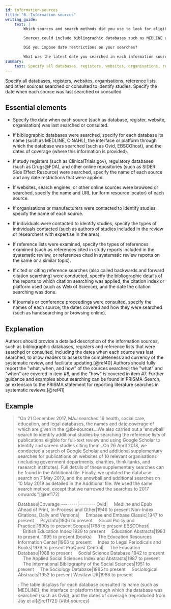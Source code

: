 ```yaml
---
id: information-sources
title: "6. Information sources"
writing_guide:
    text: |
        Which sources and search methods did you use to look for eligible studies?  

        Sources could include bibliographic databases such as MEDLINE CINAHL EMBASE) and search engines could include Ovid or EBSCOhost.  You could also search study registers, online repositories, or organization or manufacturer websites such as the Health Research Authority or drug company or device manufacturer websites 

        Did you impose date restrictions on your searches? 

        What was the latest date you searched in each information source?
summary:
    text: Specify all databases, registers, websites, organisations, reference lists and other sources searched or consulted to identify studies. Specify the date when each source was last searched or consulted.
---
```


Specify all databases, registers, websites, organisations, reference lists, and other sources searched or consulted to identify studies. Specify the date when each source was last searched or consulted

## Essential elements

-   Specify the date when each source (such as database, register,
    website, organisation) was last searched or consulted.

-   If bibliographic databases were searched, specify for each database
    its name (such as MEDLINE, CINAHL), the interface or platform
    through which the database was searched (such as Ovid, EBSCOhost),
    and the dates of coverage (where this information is provided).

-   If study registers (such as ClinicalTrials.gov), regulatory
    databases (such as Drugs@FDA), and other online repositories (such
    as SIDER Side Effect Resource) were searched, specify the name of
    each source and any date restrictions that were applied.

-   If websites, search engines, or other online sources were browsed or
    searched, specify the name and URL (uniform resource locator) of
    each source.

-   If organisations or manufacturers were contacted to identify
    studies, specify the name of each source.

-   If individuals were contacted to identify studies, specify the types
    of individuals contacted (such as authors of studies included in the
    review or researchers with expertise in the area).

-   If reference lists were examined, specify the types of references
    examined (such as references cited in study reports included in the
    systematic review, or references cited in systematic review reports
    on the same or a similar topic).

-   If cited or citing reference searches (also called backwards and
    forward citation searching) were conducted, specify the
    bibliographic details of the reports to which citation searching was
    applied, the citation index or platform used (such as Web of
    Science), and the date the citation searching was done.

-   If journals or conference proceedings were consulted, specify the
    names of each source, the dates covered and how they were searched
    (such as handsearching or browsing online).


## Explanation

Authors should provide a detailed description of the
information sources, such as bibliographic databases, registers and
reference lists that were searched or consulted, including the dates
when each source was last searched, to allow readers to assess the
completeness and currency of the systematic review, and facilitate
updating.[@ref40] Authors should fully report the "what, when, and how"
of the sources searched; the "what" and "when" are covered in item #6,
and the "how" is covered in item #7. Further guidance and examples about
searching can be found in PRISMA-Search, an extension to the PRISMA
statement for reporting literature searches in systematic
reviews.[@ref41]

## Example

> "On 21 December 2017, MAJ searched 16 health, social care, education,
and legal databases, the names and date coverage of which are given in
the @tbl-sources...We also carried out a
'snowball' search to identify additional studies by searching the
reference lists of publications eligible for full-text review and using
Google Scholar to identify and screen studies citing them...On 26 April
2018, we conducted a search of Google Scholar and additional
supplementary searches for publications on websites of 10 relevant
organisations (including government departments, charities, think-tanks,
and research institutes). Full details of these supplementary searches
can be found in the Additional file. Finally, we updated the database
search on 7 May 2019, and the snowball and additional searches on 10 May
2019 as detailed in the Additional file. We used the same search method,
except that we narrowed the searches to 2017 onwards."[@ref172]
>
> 
> Database|Coverage
--------|--------
Ovid|
&nbsp;&nbsp;&nbsp;&nbsp;Medline and Epub Ahead of Print, In-Process and Other|1946 to present 
Non-Index Citations, Daily and Versions|
&nbsp;&nbsp;&nbsp;&nbsp;Embase and Embase Classic|1947 to present
&nbsp;&nbsp;&nbsp;&nbsp;PsycInfo|1806 to present
&nbsp;&nbsp;&nbsp;&nbsp;Social Policy and Practice|1890s to present
Scopus|1788 to present
EBSCOhost|
&nbsp;&nbsp;&nbsp;&nbsp;British Education Index|1929 to present
&nbsp;&nbsp;&nbsp;&nbsp;Education Abstracts|1983 to present, 1995 to present (books)
&nbsp;&nbsp;&nbsp;&nbsp;The Education Resources Information Center|1966 to present
&nbsp;&nbsp;&nbsp;&nbsp;Index to Legal Periodicals and Books|1979 to present
ProQuest Central|
&nbsp;&nbsp;&nbsp;&nbsp;The Education Database|1988 to present
&nbsp;&nbsp;&nbsp;&nbsp;Social Science Database|1942 to present
&nbsp;&nbsp;&nbsp;&nbsp;The Applied Social Sciences Index and Abstracts|1987 to present
&nbsp;&nbsp;&nbsp;&nbsp;The International Bibliography of the Social Sciences|1951 to present
&nbsp;&nbsp;&nbsp;&nbsp;The Sociology Database|1985 to present
&nbsp;&nbsp;&nbsp;&nbsp;Sociological Abstracts|1952 to present
Westlaw UK|1986 to present
> 
> : The table displays for each database consulted its name (such as MEDLINE), the interface or platform through which the database was searched (such as Ovid), and the dates of coverage (reproduced from Jay et al[@ref172]) {#tbl-sources} 

<!-- #TODO - fix legend -->